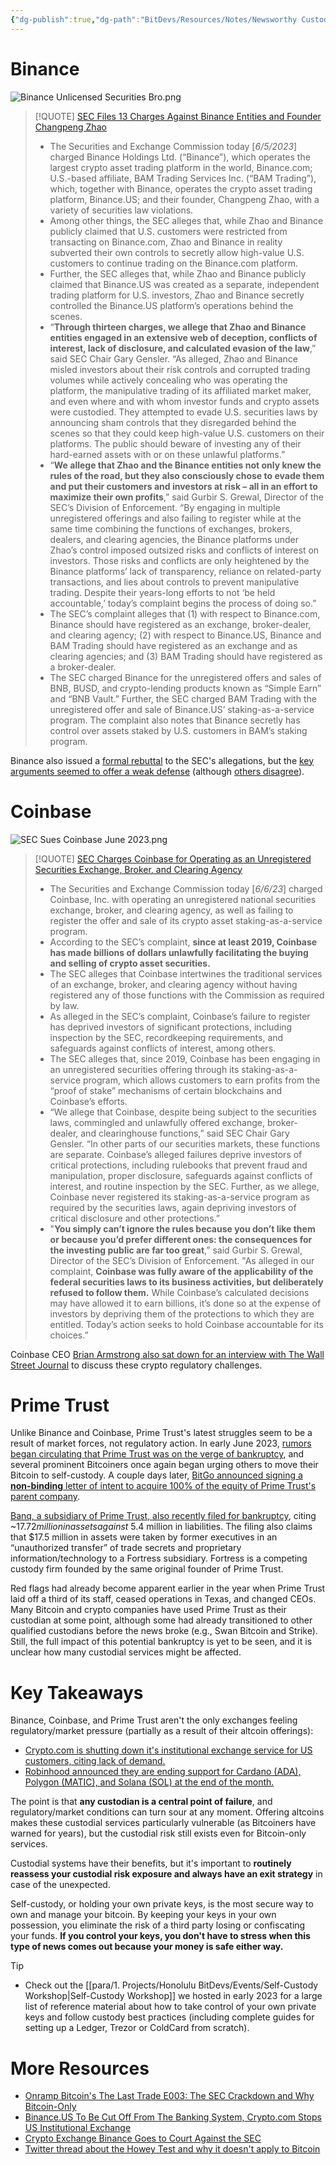 ```yaml
---
{"dg-publish":true,"dg-path":"BitDevs/Resources/Notes/Newsworthy Custodial Risk in June 2023.md","permalink":"/bit-devs/resources/notes/newsworthy-custodial-risk-in-june-2023/","title":"Custodial Risk in June 2023","noteIcon":"3","created":"2023-06-11T21:38:10.836-10:00","updated":"2023-06-15T20:52:48.111-10:00"}
---
```




# Binance

![Binance Unlicensed Securities Bro.png](/img/user/para/artifacts/Binance%20Unlicensed%20Securities%20Bro.png)

> [!QUOTE] [SEC Files 13 Charges Against Binance Entities and Founder Changpeng Zhao](https://www.sec.gov/news/press-release/2023-101)
> - The Securities and Exchange Commission today [*6/5/2023*] charged Binance Holdings Ltd. (“Binance”), which operates the largest crypto asset trading platform in the world, Binance.com; U.S.-based affiliate, BAM Trading Services Inc. (“BAM Trading”), which, together with Binance, operates the crypto asset trading platform, Binance.US; and their founder, Changpeng Zhao, with a variety of securities law violations.
> - Among other things, the SEC alleges that, while Zhao and Binance publicly claimed that U.S. customers were restricted from transacting on Binance.com, Zhao and Binance in reality subverted their own controls to secretly allow high-value U.S. customers to continue trading on the Binance.com platform. 
> - Further, the SEC alleges that, while Zhao and Binance publicly claimed that Binance.US was created as a separate, independent trading platform for U.S. investors, Zhao and Binance secretly controlled the Binance.US platform’s operations behind the scenes.
> - “**Through thirteen charges, we allege that Zhao and Binance entities engaged in an extensive web of deception, conflicts of interest, lack of disclosure, and calculated evasion of the law**,” said SEC Chair Gary Gensler. “As alleged, Zhao and Binance misled investors about their risk controls and corrupted trading volumes while actively concealing who was operating the platform, the manipulative trading of its affiliated market maker, and even where and with whom investor funds and crypto assets were custodied. They attempted to evade U.S. securities laws by announcing sham controls that they disregarded behind the scenes so that they could keep high-value U.S. customers on their platforms. The public should beware of investing any of their hard-earned assets with or on these unlawful platforms.”
> - “**We allege that Zhao and the Binance entities not only knew the rules of the road, but they also consciously chose to evade them and put their customers and investors at risk – all in an effort to maximize their own profits**,” said Gurbir S. Grewal, Director of the SEC’s Division of Enforcement. “By engaging in multiple unregistered offerings and also failing to register while at the same time combining the functions of exchanges, brokers, dealers, and clearing agencies, the Binance platforms under Zhao’s control imposed outsized risks and conflicts of interest on investors. Those risks and conflicts are only heightened by the Binance platforms’ lack of transparency, reliance on related-party transactions, and lies about controls to prevent manipulative trading. Despite their years-long efforts to not ‘be held accountable,’ today’s complaint begins the process of doing so.”
> - The SEC’s complaint alleges that (1) with respect to Binance.com, Binance should have registered as an exchange, broker-dealer, and clearing agency; (2) with respect to Binance.US, Binance and BAM Trading should have registered as an exchange and as clearing agencies; and (3) BAM Trading should have registered as a broker-dealer.
> - The SEC charged Binance for the unregistered offers and sales of BNB, BUSD, and crypto-lending products known as “Simple Earn” and “BNB Vault.” Further, the SEC charged BAM Trading with the unregistered offer and sale of Binance.US’ staking-as-a-service program. The complaint also notes that Binance secretly has control over assets staked by U.S. customers in BAM’s staking program.

Binance also issued a [formal rebuttal](https://storage.courtlistener.com/recap/gov.uscourts.dcd.256060/gov.uscourts.dcd.256060.43.0_1.pdf) to the SEC's allegations, but the [key arguments seemed to offer a weak defense](https://twitter.com/Croesus_BTC/status/1668393222459072519) (although [others disagree](https://twitter.com/JohnReedStark/status/1668997973307453440)).

# Coinbase

![SEC Sues Coinbase June 2023.png](/img/user/para/artifacts/SEC%20Sues%20Coinbase%20June%202023.png)

> [!QUOTE] [SEC Charges Coinbase for Operating as an Unregistered Securities Exchange, Broker, and Clearing Agency](https://www.sec.gov/news/press-release/2023-102)
> - The Securities and Exchange Commission today [*6/6/23*] charged Coinbase, Inc. with operating an unregistered national securities exchange, broker, and clearing agency, as well as failing to register the offer and sale of its crypto asset staking-as-a-service program.
> - According to the SEC’s complaint, **since at least 2019, Coinbase has made billions of dollars unlawfully facilitating the buying and selling of crypto asset securities.**
> - The SEC alleges that Coinbase intertwines the traditional services of an exchange, broker, and clearing agency without having registered any of those functions with the Commission as required by law.
> - As alleged in the SEC’s complaint, Coinbase’s failure to register has deprived investors of significant protections, including inspection by the SEC, recordkeeping requirements, and safeguards against conflicts of interest, among others.
> - The SEC alleges that, since 2019, Coinbase has been engaging in an unregistered securities offering through its staking-as-a-service program, which allows customers to earn profits from the “proof of stake” mechanisms of certain blockchains and Coinbase’s efforts.
> - “We allege that Coinbase, despite being subject to the securities laws, commingled and unlawfully offered exchange, broker-dealer, and clearinghouse functions,” said SEC Chair Gary Gensler. “In other parts of our securities markets, these functions are separate. Coinbase’s alleged failures deprive investors of critical protections, including rulebooks that prevent fraud and manipulation, proper disclosure, safeguards against conflicts of interest, and routine inspection by the SEC. Further, as we allege, Coinbase never registered its staking-as-a-service program as required by the securities laws, again depriving investors of critical disclosure and other protections.”
> - "**You simply can’t ignore the rules because you don’t like them or because you’d prefer different ones: the consequences for the investing public are far too great**,” said Gurbir S. Grewal, Director of the SEC’s Division of Enforcement. "As alleged in our complaint, **Coinbase was fully aware of the applicability of the federal securities laws to its business activities, but deliberately refused to follow them.** While Coinbase’s calculated decisions may have allowed it to earn billions, it’s done so at the expense of investors by depriving them of the protections to which they are entitled. Today’s action seeks to hold Coinbase accountable for its choices.”

Coinbase CEO [Brian Armstrong also sat down for an interview with The Wall Street Journal](https://youtu.be/ZjLGyWsgbTA) to discuss these crypto regulatory challenges.

# Prime Trust

Unlike Binance and Coinbase, Prime Trust's latest struggles seem to be a result of market forces, not regulatory action. In early June 2023, [rumors began circulating that Prime Trust was on the verge of bankruptcy](https://www.nobsbitcoin.com/prime-trust-may-be-facing-bankruptcy/), and several prominent Bitcoiners once again began urging others to move their Bitcoin to self-custody. A couple days later, [BitGo announced signing a **non-binding** letter of intent to acquire 100% of the equity of Prime Trust's parent company](https://www.nobsbitcoin.com/bitgo-signs-letter-of-intent-to-acquire-prime-trust/).

[Banq, a subsidiary of Prime Trust, also recently filed for bankruptcy](https://www.coindesk.com/business/2023/06/14/prime-trust-unit-banq-files-for-bankruptcy/), citing ~$17.72 million in assets against ~$5.4 million in liabilities. The filing also claims that $17.5 million in assets were taken by former executives in an “unauthorized transfer” of trade secrets and proprietary information/technology to a Fortress subsidiary. Fortress is a competing custody firm founded by the same original founder of Prime Trust.

Red flags had already become apparent earlier in the year when Prime Trust laid off a third of its staff, ceased operations in Texas, and changed CEOs. Many Bitcoin and crypto companies have used Prime Trust as their custodian at some point, although some had already transitioned to other qualified custodians before the news broke (e.g., Swan Bitcoin and Strike). Still, the full impact of this potential bankruptcy is yet to be seen, and it is unclear how many custodial services might be affected.

# Key Takeaways

Binance, Coinbase, and Prime Trust aren't the only exchanges feeling regulatory/market pressure (partially as a result of their altcoin offerings):
- [Crypto.com is shutting down it's institutional exchange service for US customers, citing lack of demand.](https://blockworks.co/news/crypto-com-suspending-us-institutional-exchange)
- [Robinhood announced they are ending support for Cardano (ADA), Polygon (MATIC), and Solana (SOL) at the end of the month.](https://robinhood.com/us/en/support/articles/cardano-polygon-solana-update/)

The point is that **any custodian is a central point of failure**, and regulatory/market conditions can turn sour at any moment. Offering altcoins makes these custodial services particularly vulnerable (as Bitcoiners have warned for years), but the custodial risk still exists even for Bitcoin-only services.

Custodial systems have their benefits, but it's important to **routinely reassess your custodial risk exposure and always have an exit strategy** in case of the unexpected.

Self-custody, or holding your own private keys, is the most secure way to own and manage your bitcoin. By keeping your keys in your own possession, you eliminate the risk of a third party losing or confiscating your funds. **If you control your keys, you don't have to stress when this type of news comes out because your money is safe either way.** 

> [!TIP] 
> - Check out the [[para/1. Projects/Honolulu BitDevs/Events/Self-Custody Workshop\|Self-Custody Workshop]] we hosted in early 2023 for a large list of reference material about how to take control of your own private keys and follow custody best practices (including complete guides for setting up a Ledger, Trezor or ColdCard from scratch).

# More Resources
- [Onramp Bitcoin's The Last Trade E003: The SEC Crackdown and Why Bitcoin-Only](https://youtu.be/CO7BZLamo98)
- [Binance.US To Be Cut Off From The Banking System, Crypto.com Stops US Institutional Exchange](https://www.nobsbitcoin.com/binance-us-to-be-cut-off-from-us-banking/)
- [Crypto Exchange Binance Goes to Court Against the SEC](https://www.coindesk.com/policy/2023/06/13/binance-goes-to-court-against-the-sec/)
- [Twitter thread about the Howey Test and why it doesn't apply to Bitcoin](https://twitter.com/TheBTCTherapist/status/1667558973422092290?s=20)
